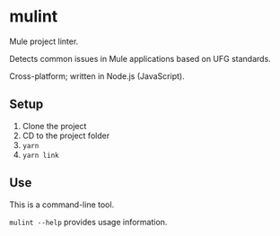 # mulint

Mule project linter.

Detects common issues in Mule applications based on UFG standards.

Cross-platform; written in Node.js (JavaScript).

## Setup

1.  Clone the project
2.  CD to the project folder
3.  `yarn`
4.  `yarn link`

## Use

This is a command-line tool.

`mulint --help` provides usage information.
